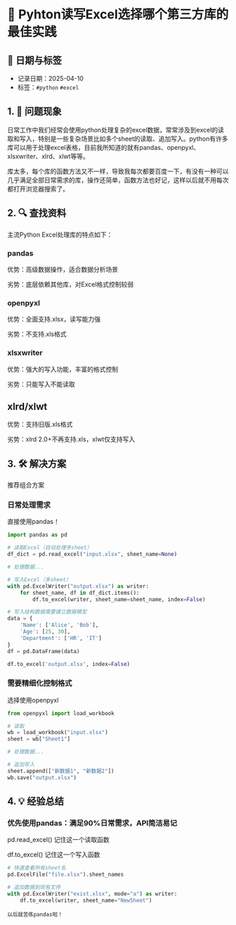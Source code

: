 # 🐛 Pyhton读写Excel选择哪个第三方库的最佳实践

## 📅 日期与标签

- 记录日期：2025-04-10
- 标签：`#python` `#excel`

## 1. 🐞 问题现象
日常工作中我们经常会使用python处理复杂的excel数据，常常涉及到excel的读取和写入，特别是一些复杂场景比如多个sheet的读取、追加写入。python有许多库可以用于处理excel表格，目前我所知道的就有pandas、openpyxl、xlsxwriter、xlrd、xlwt等等。

库太多，每个库的函数方法又不一样，导致我每次都要百度一下，有没有一种可以几乎满足全部日常需求的库，操作还简单，函数方法也好记，这样以后就不用每次都打开浏览器搜索了。
## 2. 🔍 查找资料
主流Python Excel处理库的特点如下：
### pandas
优势：高级数据操作，适合数据分析场景

劣势：底层依赖其他库，对Excel格式控制较弱
### openpyxl
优势：全面支持.xlsx，读写能力强

劣势：不支持.xls格式
### xlsxwriter
优势：强大的写入功能，丰富的格式控制

劣势：只能写入不能读取
## xlrd/xlwt
优势：支持旧版.xls格式

劣势：xlrd 2.0+不再支持.xls，xlwt仅支持写入
## 3. 🛠 解决方案
推荐组合方案
### 日常处理需求
直接使用pandas！
```python
import pandas as pd

# 读取Excel（自动处理多sheet）
df_dict = pd.read_excel("input.xlsx", sheet_name=None)

# 处理数据...

# 写入Excel（多sheet）
with pd.ExcelWriter("output.xlsx") as writer:
    for sheet_name, df in df_dict.items():
        df.to_excel(writer, sheet_name=sheet_name, index=False)

# 写入结构数据需要建立数据模型
data = {
    'Name': ['Alice', 'Bob'],
    'Age': [25, 30],
    'Department': ['HR', 'IT']
}
df = pd.DataFrame(data)

df.to_excel('output.xlsx', index=False)
```
### 需要精细化控制格式
选择使用openpyxl
```python
from openpyxl import load_workbook

# 读取
wb = load_workbook("input.xlsx")
sheet = wb["Sheet1"]

# 处理数据...

# 追加写入
sheet.append(["新数据1", "新数据2"])
wb.save("output.xlsx")
```

## 4. 💡 经验总结
### 优先使用pandas：满足90%日常需求，API简洁易记

pd.read_excel() 记住这一个读取函数

df.to_excel() 记住这一个写入函数

```python
# 快速查看所有sheet名
pd.ExcelFile("file.xlsx").sheet_names

# 追加数据到现有文件
with pd.ExcelWriter("exist.xlsx", mode="a") as writer:
    df.to_excel(writer, sheet_name="NewSheet")
```
    以后就苦练pandas啦！